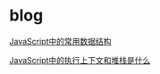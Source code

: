 # blog

[JavaScript中的常用数据结构](https://github.com/lvwxx/blog/issues/1)

[JavaScript中的执行上下文和堆栈是什么](https://github.com/lvwxx/blog/issues/2)
